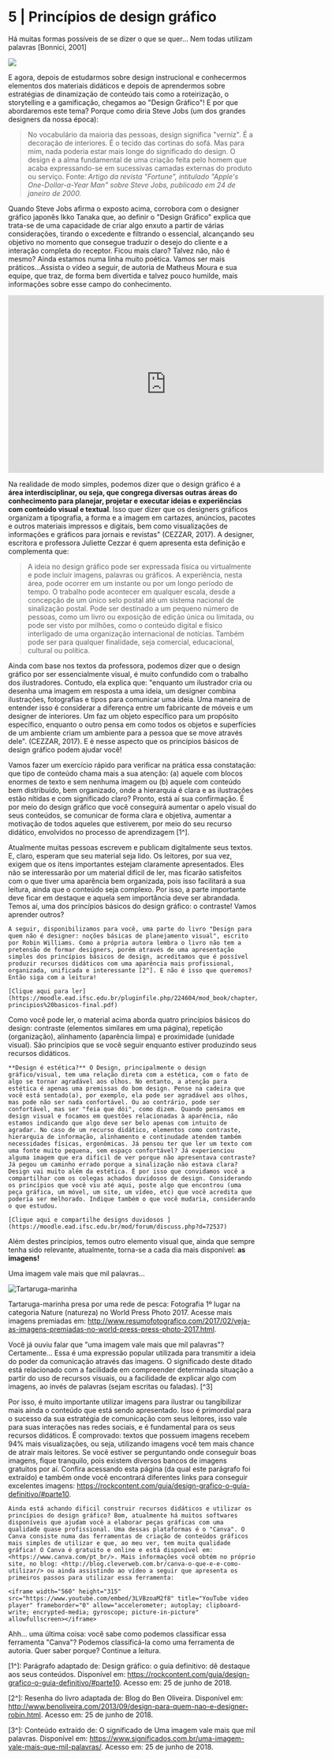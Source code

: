 # 5 | Princípios de design gráfico

Há muitas formas possíveis de se dizer o que se quer...
Nem todas utilizam palavras [Bonnici, 2001]

![](imagens/abstract-2829962_960_720.jpg)

E agora, depois de estudarmos sobre design instrucional e conhecermos elementos dos materiais didáticos e depois de aprendermos sobre estratégias de dinamização de conteúdo tais como a roteirização, o storytelling e a gamificação, chegamos ao "Design Gráfico"! E por que abordaremos este tema? Porque como diria Steve Jobs (um dos grandes designers da nossa época):

> No vocabulário da maioria das pessoas, design significa "verniz". É a decoração de interiores. É o tecido das cortinas do sofá. Mas para mim, nada poderia estar mais longe do significado do design. O design é a alma fundamental de uma criação feita pelo homem que acaba expressando-se em sucessivas camadas externas do produto ou serviço.
> Fonte: *Artigo da revista "Fortune", intitulado "Apple's One-Dollar-a-Year Man" sobre Steve Jobs, publicado em 24 de janeiro de 2000.*

Quando Steve Jobs afirma o exposto acima, corrobora com o designer gráfico japonês Ikko Tanaka que, ao definir o "Design Gráfico" explica que trata-se de uma capacidade de criar algo enxuto a partir de várias considerações, tirando o excedente e filtrando o essencial, alcançando seu objetivo no momento que consegue traduzir o desejo do cliente e a interação completa do receptor.  Ficou mais claro? Talvez não, não é mesmo? Ainda estamos numa linha muito poética. Vamos ser mais práticos...Assista o vídeo a seguir, de autoria de Matheus Moura e sua equipe, que traz, de forma bem divertida e talvez pouco humilde, mais informações sobre esse campo do conhecimento.

<iframe title="vimeo-player" src="https://player.vimeo.com/video/21972483" width="640" height="360" frameborder="0" allowfullscreen></iframe>

Na realidade de modo simples, podemos dizer que o design gráfico é a **área interdisciplinar, ou seja, que congrega diversas outras áreas do conhecimento para planejar, projetar e executar ideias e experiências com conteúdo visual e textual**. Isso quer dizer que os designers gráficos organizam a tipografia, a forma e a imagem em cartazes, anúncios, pacotes e outros materiais impressos e digitais, bem como visualizações de informações e gráficos para jornais e revistas" (CEZZAR, 2017).  A designer, escritora e professora Juliette Cezzar é quem apresenta esta definição e complementa que:

> A ideia no design gráfico pode ser expressada física ou virtualmente e pode incluir imagens, palavras ou gráficos. A experiência, nesta área, pode ocorrer em um instante ou por um longo período de tempo. O trabalho pode acontecer em qualquer escala, desde a concepção de um único selo postal até um sistema nacional de sinalização postal. Pode ser destinado a um pequeno número de pessoas, como um livro ou exposição de edição única ou limitada, ou pode ser visto por milhões, como o conteúdo digital e físico interligado de uma organização internacional de notícias. Também pode ser para qualquer finalidade, seja comercial, educacional, cultural ou política.

Ainda com base nos textos da professora, podemos dizer que o design gráfico por ser essencialmente visual, é muito confundido com o trabalho dos ilustradores. Contudo, ela explica que: "enquanto um ilustrador cria ou desenha uma imagem em resposta a uma ideia, um designer combina ilustrações, fotografias e tipos para comunicar uma ideia. Uma maneira de entender isso é considerar a diferença entre um fabricante de móveis e um designer de interiores. Um faz um objeto específico para um propósito específico, enquanto o outro pensa em como todos os objetos e superfícies de um ambiente criam um ambiente para a pessoa que se move através dele". (CEZZAR, 2017). E é nesse aspecto que os princípios básicos de design gráfico podem ajudar você!

Vamos fazer um exercício rápido para verificar na prática essa constatação: que tipo de conteúdo chama mais a sua atenção: (a) aquele com blocos enormes de texto e sem nenhuma imagem ou (b) aquele com conteúdo bem distribuído, bem organizado, onde a hierarquia é clara e as ilustrações estão nítidas e com significado claro? Pronto, está aí sua confirmação. É por meio do design gráfico que você conseguirá aumentar o apelo visual do seus conteúdos, se comunicar de forma clara e objetiva, aumentar a motivação de todos aqueles que estiverem, por meio do seu recurso didático, envolvidos no processo de aprendizagem [1^].

Atualmente muitas pessoas escrevem e publicam digitalmente seus textos. E, claro, esperam que seu material seja lido. Os leitores, por sua vez, exigem que os itens importantes estejam claramente apresentados. Eles não se interessarão por um material difícil de ler, mas ficarão satisfeitos com o que tiver uma aparência bem organizada, pois isso facilitará a sua leitura, ainda que o conteúdo seja complexo. Por isso, a parte importante deve ficar em destaque e aquela sem importância deve ser abrandada. Temos aí, uma dos princípios básicos do design gráfico: o contraste! Vamos aprender outros?

```{note}
A seguir, disponibilizamos para você, uma parte do livro "Design para quem não é designer: noções básicas de planejamento visual", escrito por Robin Williams. Como a própria autora lembra o livro não tem a pretensão de formar designers, porém através de uma apresentação simples dos princípios básicos de design, acreditamos que é possível produzir recursos didáticos com uma aparência mais profissional, organizada, unificada e interessante [2^]. E não é isso que queremos? Então siga com a leitura!

[Clique aqui para ler](https://moodle.ead.ifsc.edu.br/pluginfile.php/224604/mod_book/chapter/16221/design_para_quem_nao_e_designer-principios%20basicos-final.pdf)
```

Como você pode ler, o material acima aborda quatro princípios básicos do design: contraste (elementos similares em uma página), repetição (organização), alinhamento (aparência limpa) e proximidade (unidade visual). São princípios que se você seguir enquanto estiver produzindo seus recursos didáticos.

```{note} "E agora?"
**Design é estética?** O Design, principalmente o design gráfico/visual, tem uma relação direta com a estética, com o fato de algo se tornar agradável aos olhos. No entanto, a atenção para estética é apenas uma premissas do bom design. Pense na cadeira que você está sentado(a), por exemplo, ela pode ser agradável aos olhos, mas pode não ser nada confortável. Ou ao contrário, pode ser confortável, mas ser "feia que dói", como dizem. Quando pensamos em design visual e focamos em questões relacionadas à aparência, não estamos indicando que algo deve ser belo apenas com intuito de agradar. No caso de um recurso didático, elementos como contraste, hierarquia de informação, alinhamento e continudade atendem também necessidades físicas, ergonômicas. Já pensou ter que ler um texto com uma fonte muito pequena, sem espaço confortável? Já experienciou alguma imagem que era difícil de ver porque não apresentava contraste? Já pegou um caminho errado porque a sinalização não estava clara? Design vai muito além da estética. É por isso que convidamos você a compartilhar com os colegas achados duvidosos de design. Considerando os princípios que você viu até aqui, poste algo que encontrou (uma peça gráfica, um móvel, um site, um vídeo, etc) que você acredita que poderia ser melhorado. Indique também o que você mudaria, considerando o que estudou.

[Clique aqui e compartilhe designs duvidosos ](https://moodle.ead.ifsc.edu.br/mod/forum/discuss.php?d=72537)
```

Além destes princípios, temos outro elemento visual que, ainda que sempre tenha sido relevante, atualmente, torna-se a cada dia mais disponível: **as imagens!**

Uma imagem vale mais que mil palavras...

![Tartaruga-marinha](imagens/Francis-Perez.jpg)

Tartaruga-marinha presa por uma rede de pesca: Fotografia 1º lugar na categoria Nature (natureza) no World Press Photo 2017. Acesse mais imagens premiadas em: <http://www.resumofotografico.com/2017/02/veja-as-imagens-premiadas-no-world-press-press-photo-2017.html>. 

Você já ouviu falar que "uma imagem vale mais que mil palavras"? Certamente... Essa é uma expressão popular utilizada para transmitir a ideia do poder da comunicação através das imagens. O significado deste ditado está relacionado com a facilidade em compreender determinada situação a partir do uso de recursos visuais, ou a facilidade de explicar algo com imagens, ao invés de palavras (sejam escritas ou faladas). [^3]

Por isso, é muito importante utilizar imagens para ilustrar ou tangibilizar mais ainda o conteúdo que está sendo apresentado. Isso é primordial para o sucesso da sua estratégia de comunicação com seus leitores, isso vale para suas interações nas redes sociais, e é fundamental para os seus recursos didáticos. É comprovado: textos que possuem imagens recebem 94% mais visualizações, ou seja, utilizando imagens você tem mais chance de atrair mais leitores. Se você estiver se perguntando onde conseguir boas imagens, fique tranquilo, pois existem diversos bancos de imagens gratuitos por aí. Confira acessando esta página (da qual este parágrafo foi extraído) e também onde você encontrará diferentes links para conseguir excelentes imagens: <https://rockcontent.com/guia/design-grafico-o-guia-definitivo/#parte10>.


```{note} "Aprofunde seus conhecimentos"
Ainda está achando dificil construir recursos didáticos e utilizar os princípios do design gráfico? Bom, atualmente há muitos softwares disponíveis que ajudam você a elaborar peças gráficas com uma qualidade quase profissional. Uma dessas plataformas é o "Canva". O Canva consiste numa das ferramentas de criação de conteúdos gráficos mais simples de utilizar e que, ao meu ver, tem muita qualidade gráfica! O Canva é gratuito e online e está disponível em: <https://www.canva.com/pt_br/>. Mais informações você obtém no próprio site, no blog: <http://blog.cleverweb.com.br/canva-o-que-e-e-como-utilizar/> ou ainda assistindo ao vídeo a seguir que apresenta os primeiros passos para utilizar essa ferramenta: 

<iframe width="560" height="315" src="https://www.youtube.com/embed/3LVBzoaM2f8" title="YouTube video player" frameborder="0" allow="accelerometer; autoplay; clipboard-write; encrypted-media; gyroscope; picture-in-picture" allowfullscreen></iframe>
```

Ahh... uma última coisa: você sabe como podemos classificar essa ferramenta "Canva"? Podemos classificá-la como uma ferramenta de autoria. Quer saber porque? Continue a leitura.

[1^]: Parágrafo adaptado de: Design gráfico: o guia definitivo: dê destaque aos seus conteúdos. Disponível em: https://rockcontent.com/guia/design-grafico-o-guia-definitivo/#parte10. Acesso em: 25 de junho de 2018. 

[2^]: Resenha do livro adaptada de: Blog do Ben Oliveira.  Disponível em: http://www.benoliveira.com/2013/09/design-para-quem-nao-e-designer-robin.html. Acesso em: 25 de junho de 2018. 

[3^]: Conteúdo extraído de: O significado de Uma imagem vale mais que mil palavras. Disponível em: https://www.significados.com.br/uma-imagem-vale-mais-que-mil-palavras/. Acesso em: 25 de junho de 2018. 